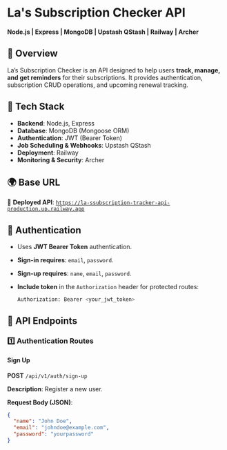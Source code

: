 # La's Subscription Checker API

**Node.js | Express | MongoDB | Upstash QStash | Railway | Archer**

## 📌 Overview
La’s Subscription Checker is an API designed to help users **track, manage, and get reminders** for their subscriptions. It provides authentication, subscription CRUD operations, and upcoming renewal tracking.

## 🚀 Tech Stack
- **Backend**: Node.js, Express
- **Database**: MongoDB (Mongoose ORM)
- **Authentication**: JWT (Bearer Token)
- **Job Scheduling & Webhooks**: Upstash QStash
- **Deployment**: Railway
- **Monitoring & Security**: Archer

## 🌍 Base URL
📌 **Deployed API**: [`https://la-ssubscription-tracker-api-production.up.railway.app`](https://la-ssubscription-tracker-api-production.up.railway.app)

## 🔑 Authentication
- Uses **JWT Bearer Token** authentication.
- **Sign-in requires**: `email`, `password`.
- **Sign-up requires**: `name`, `email`, `password`.
- **Include token** in the `Authorization` header for protected routes:

  ```bash
  Authorization: Bearer <your_jwt_token>

## 📂 API Endpoints

### 1️⃣ Authentication Routes

#### Sign Up

**POST** `/api/v1/auth/sign-up`

**Description**: Register a new user.

**Request Body (JSON)**:

```json
{
  "name": "John Doe",
  "email": "johndoe@example.com",
  "password": "yourpassword"
}